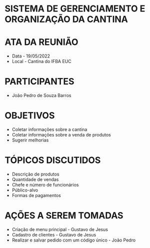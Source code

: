 # SISTEMA DE GERENCIAMENTO E ORGANIZAÇÃO DA CANTINA

# ATA DA REUNIÃO

- Data - 19/05/2022
- Local - Cantina do IFBA EUC

# PARTICIPANTES

- João Pedro de Souza Barros

# OBJETIVOS

- Coletar informações sobre a cantina
- Coletar informações sobre a venda de produtos
- Sugerir melhorias

# TÓPICOS DISCUTIDOS

- Descrição de produtos 
- Quantidade de vendas
- Chefe e número de funcionários
- Público-alvo
- Formas de pagamentos

# AÇÕES A SEREM TOMADAS

- Criação de menu principal - Gustavo de Jesus
- Cadastro de clientes - Gustavo de Jesus
- Realizar e salvar pedido com um código único - João Pedro
